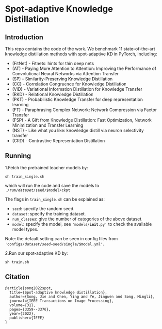 # Spot-adaptive Knowledge Distillation

## Introduction

This repo contains the code of the work. We benchmark 11 state-of-the-art knowledge distillation methods with spot-adaptive KD in PyTorch, including: 

- (FitNet) - Fitnets: hints for thin deep nets
- (AT) - Paying More Attention to Attention: Improving the Performance of Convolutional Neural Networks via Attention Transfer
- (SP) - Similarity-Preserving Knowledge Distillation
- (CC) - Correlation Congruence for Knowledge Distillation
- (VID) - Variational Information Distillation for Knowledge Transfer
- (RKD) - Relational Knowledge Distillation
- (PKT) - Probabilistic Knowledge Transfer for deep representation learning
- (FT) - Paraphrasing Complex Network: Network Compression via Factor Transfer
- (FSP) - A Gift from Knowledge Distillation: Fast Optimization, Network Minimization and Transfer Learning
- (NST) - Like what you like: knowledge distill via neuron selectivity transfer
- (CRD) - Contrastive Representation Distillation

## Running

1.Fetch the pretrained teacher models by: 
```
sh train_single.sh 
```
which will run the code and save the models to <code> ./run/$dataset/$seed/$model/ckpt </code>

The flags in <code>train_single.sh</code> can be explained as:
- <code>seed</code>: specify the random seed.
- <code>dataset</code>: specify the training dataset.
- <code>num_classes</code>: give the number of categories of the above dataset.
- <code>model</code>: specify the model, see <code>'models/__init__.py'</code> to check the available model types.

Note: the default setting can be seen in config files from <code>'configs/$dataset/seed-$seed/single/$model.yml'</code>. 

2.Run our spot-adaptive KD by:
```
sh train.sh
```

## Citation

```
@article{song2022spot,
  title={Spot-adaptive knowledge distillation},
  author={Song, Jie and Chen, Ying and Ye, Jingwen and Song, Mingli},
  journal={IEEE Transactions on Image Processing},
  volume={31},
  pages={3359--3370},
  year={2022},
  publisher={IEEE}
}
```
